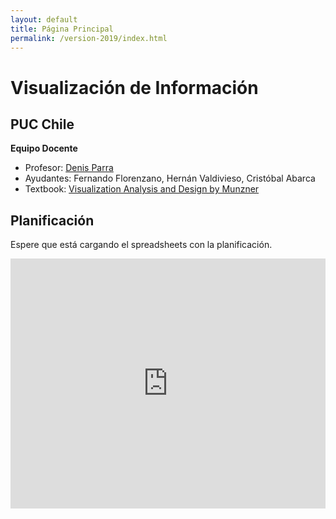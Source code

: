 ```yaml
---
layout: default
title: Página Principal
permalink: /version-2019/index.html
---
```

# Visualización de Información
## PUC Chile


**Equipo Docente**
- Profesor: [Denis Parra](http://web.ing.puc.cl/~dparra/)
- Ayudantes: Fernando Florenzano, Hernán Valdivieso, Cristóbal Abarca
- Textbook: [Visualization Analysis and Design by Munzner](https://www.cs.ubc.ca/~tmm/vadbook/)
## Planificación

Espere que está cargando el spreadsheets con la planificación.

<iframe src="https://docs.google.com/spreadsheets/d/e/2PACX-1vRa1puVFWQsXj-uHTBlgk772h86lwiJML5EsedHqbxu5CGR38psofiqUbskg1zY4bVE2Nf65QBlUae6/pubhtml?gid=0&amp;single=true&amp;widget=true&amp;headers=false" style="border: 0" width="100%" height="400"></iframe>
